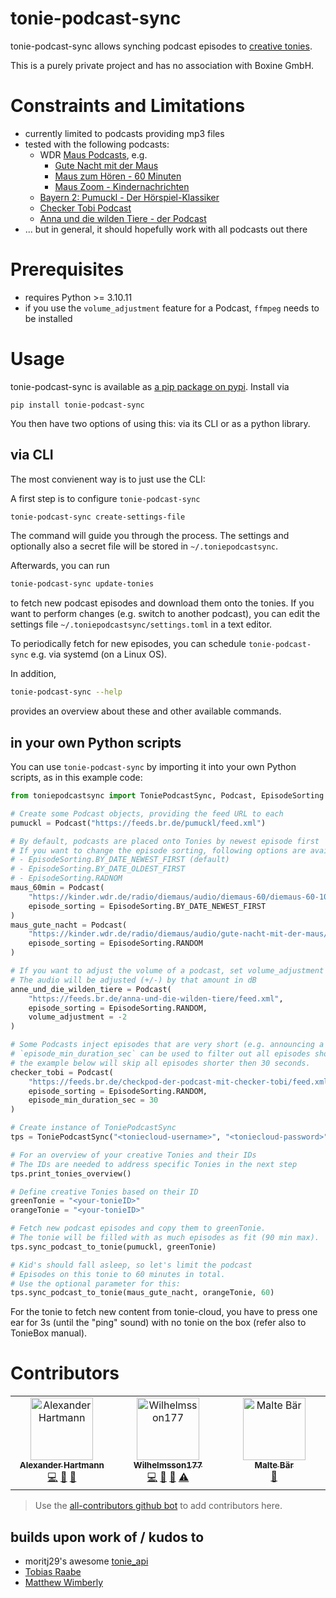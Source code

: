# tonie-podcast-sync

tonie-podcast-sync allows synching podcast episodes to [creative tonies](https://tonies.com).

This is a purely private project and has no association with Boxine GmbH.

# Constraints and Limitations

- currently limited to podcasts providing mp3 files
- tested with the following podcasts:
    - WDR [Maus Podcasts](https://www.wdrmaus.de/hoeren/MausLive/Podcasts/podcasts.php5), e.g.
        - [Gute Nacht mit der Maus](https://kinder.wdr.de/radio/diemaus/audio/gute-nacht-mit-der-maus/diemaus-gute-nacht-104.podcast)
        - [Maus zum Hören - 60 Minuten](https://kinder.wdr.de/radio/diemaus/audio/diemaus-60/diemaus-60-106.podcast)
        - [Maus Zoom - Kindernachrichten](https://kinder.wdr.de/radio/diemaus/audio/maus-zoom/maus-zoom-106.podcast)
    - [Bayern 2: Pumuckl - Der Hörspiel-Klassiker](https://www.br.de/mediathek/podcast/pumuckl/830)
    - [Checker Tobi Podcast](https://www.br.de/mediathek/podcast/checkpod-der-podcast-mit-checker-tobi/859)
    - [Anna und die wilden Tiere - der Podcast](https://www.br.de/mediathek/podcast/anna-und-die-wilden-tiere/858)
- ... but in general, it should hopefully work with all podcasts out there

# Prerequisites

- requires Python >= 3.10.11
- if you use the `volume_adjustment` feature for a Podcast, `ffmpeg` needs to be installed

# Usage

tonie-podcast-sync is available as [a pip package on pypi](https://pypi.org/project/tonie-podcast-sync). Install via

`pip install tonie-podcast-sync`

You then have two options of using this: via its CLI or as a python library.

## via CLI

The most convienent way is to just use the CLI:


A first step is to configure `tonie-podcast-sync`

```bash
tonie-podcast-sync create-settings-file
```

The command will guide you through the process. The settings and optionally also a secret file will be stored in `~/.toniepodcastsync`.

Afterwards, you can run

```bash
tonie-podcast-sync update-tonies
```

to fetch new podcast episodes and download them onto the tonies.
If you want to perform changes (e.g. switch to another podcast), you can edit the settings file `~/.toniepodcastsync/settings.toml` in a text editor.

To periodically fetch for new episodes, you can schedule `tonie-podcast-sync` e.g. via systemd (on a Linux OS).

In addition,

```bash
tonie-podcast-sync --help
```

provides an overview about these and other available commands.


## in your own Python scripts

You can use `tonie-podcast-sync` by importing it into your own Python scripts, as in this example code:

```python
from toniepodcastsync import ToniePodcastSync, Podcast, EpisodeSorting

# Create some Podcast objects, providing the feed URL to each
pumuckl = Podcast("https://feeds.br.de/pumuckl/feed.xml")

# By default, podcasts are placed onto Tonies by newest episode first
# If you want to change the episode sorting, following options are available
# - EpisodeSorting.BY_DATE_NEWEST_FIRST (default)
# - EpisodeSorting.BY_DATE_OLDEST_FIRST
# - EpisodeSorting.RADNOM
maus_60min = Podcast(
    "https://kinder.wdr.de/radio/diemaus/audio/diemaus-60/diemaus-60-106.podcast",
    episode_sorting = EpisodeSorting.BY_DATE_NEWEST_FIRST
)
maus_gute_nacht = Podcast(
    "https://kinder.wdr.de/radio/diemaus/audio/gute-nacht-mit-der-maus/diemaus-gute-nacht-104.podcast",
    episode_sorting = EpisodeSorting.RANDOM
)

# If you want to adjust the volume of a podcast, set volume_adjustment to an integer other than 0
# The audio will be adjusted (+/-) by that amount in dB
anne_und_die_wilden_tiere = Podcast(
    "https://feeds.br.de/anna-und-die-wilden-tiere/feed.xml",
    episode_sorting = EpisodeSorting.RANDOM,
    volume_adjustment = -2
)

# Some Podcasts inject episodes that are very short (e.g. announcing a holiday break).
# `episode_min_duration_sec` can be used to filter out all episodes shorter then this value.
# the example below will skip all episodes shorter then 30 seconds.
checker_tobi = Podcast(
    "https://feeds.br.de/checkpod-der-podcast-mit-checker-tobi/feed.xml",
    episode_sorting = EpisodeSorting.RANDOM,
    episode_min_duration_sec = 30
)

# Create instance of ToniePodcastSync
tps = ToniePodcastSync("<toniecloud-username>", "<toniecloud-password>")

# For an overview of your creative Tonies and their IDs
# The IDs are needed to address specific Tonies in the next step
tps.print_tonies_overview()

# Define creative Tonies based on their ID
greenTonie = "<your-tonieID>"
orangeTonie = "<your-tonieID>"

# Fetch new podcast episodes and copy them to greenTonie.
# The tonie will be filled with as much episodes as fit (90 min max).
tps.sync_podcast_to_tonie(pumuckl, greenTonie)

# Kid's should fall asleep, so let's limit the podcast
# Episodes on this tonie to 60 minutes in total.
# Use the optional parameter for this:
tps.sync_podcast_to_tonie(maus_gute_nacht, orangeTonie, 60)
```

For the tonie to fetch new content from tonie-cloud, you have to press one ear for 3s (until the "ping" sound) with no tonie on the box (refer also to TonieBox manual).

# Contributors

<!-- ALL-CONTRIBUTORS-LIST:START - Do not remove or modify this section -->
<!-- prettier-ignore-start -->
<!-- markdownlint-disable -->
<table>
  <tbody>
    <tr>
      <td align="center" valign="top" width="14.28%"><a href="https://github.com/alexhartm"><img src="https://avatars.githubusercontent.com/u/16985220?v=4?s=100" width="100px;" alt="Alexander Hartmann"/><br /><sub><b>Alexander Hartmann</b></sub></a><br /><a href="#code-alexhartm" title="Code">💻</a> <a href="#ideas-alexhartm" title="Ideas, Planning, & Feedback">🤔</a> <a href="#maintenance-alexhartm" title="Maintenance">🚧</a></td>
      <td align="center" valign="top" width="14.28%"><a href="https://github.com/Wilhelmsson177"><img src="https://avatars.githubusercontent.com/u/16141053?v=4?s=100" width="100px;" alt="Wilhelmsson177"/><br /><sub><b>Wilhelmsson177</b></sub></a><br /><a href="#code-Wilhelmsson177" title="Code">💻</a> <a href="#ideas-Wilhelmsson177" title="Ideas, Planning, & Feedback">🤔</a> <a href="#maintenance-Wilhelmsson177" title="Maintenance">🚧</a> <a href="#test-Wilhelmsson177" title="Tests">⚠️</a></td>
      <td align="center" valign="top" width="14.28%"><a href="https://cv.maltebaer.vercel.app/"><img src="https://avatars.githubusercontent.com/u/29504917?v=4?s=100" width="100px;" alt="Malte Bär"/><br /><sub><b>Malte Bär</b></sub></a><br /><a href="#bug-maltebaer" title="Bug reports">🐛</a></td>
    </tr>
  </tbody>
</table>

<!-- markdownlint-restore -->
<!-- prettier-ignore-end -->

<!-- ALL-CONTRIBUTORS-LIST:END -->

> Use the [all-contributors github bot](https://allcontributors.org/docs/en/bot/usage) to add contributors here.

## builds upon work of / kudos to
- moritj29's awesome [tonie_api](https://github.com/moritzj29/tonie_api)
- [Tobias Raabe](https://tobiasraabe.github.io/blog/how-to-download-files-with-python.html)
- [Matthew Wimberly](https://codeburst.io/building-an-rss-feed-scraper-with-python-73715ca06e1f)
